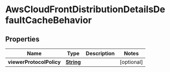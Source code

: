 

# AwsCloudFrontDistributionDetailsDefaultCacheBehavior


## Properties

| Name | Type | Description | Notes |
|------------ | ------------- | ------------- | -------------|
|**viewerProtocolPolicy** | [**String**](String.md) |  |  [optional] |



